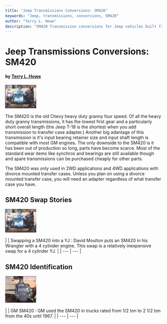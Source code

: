 ```yaml
---
title: "Jeep Transmissions Conversions: SM420"
keywords: "Jeep, transmissions, conversions, SM420"
author: "Terry L. Howe"
description: "SM420 Transmission conversions for Jeep vehicles built from 1941 until the present including military, CJ, YJ, TJ, and other models."
---
```


# Jeep Transmissions Conversions: SM420

#### by [Terry L. Howe](mailto:txh3202@worldnet.att.net)

[![Transfer case adapter, transmission, bell housing](/convtrans/sm420yj/trans20_.jpg)](/convtrans/sm420yj/trans20.jpg)

The SM420 is the old Chevy heavy duty granny four speed.  Of all the
heavy duty granny transmissions, it has the lowest first gear and
a particularly short overall length (the Jeep T-18 is the shortest
when you add transmission to transfer case adapter.) Another big
adantage of this transmission is it's input bearing retainer size
and input shaft length is compatible with most GM engines.
The only downside to the SM420 is it has been out of production so
long, parts have become scarce.  Most of the standard wear items
like synchros and bearings are still available though and spare
transmissions can be purchased cheaply for other parts.

The SM420 was only used in 2WD applications and 4WD applications
with divorce mounted transfer cases.  Unless you plan on using a
divorce mounted transfer case, you will need an adapter regardless
of what transfer case you have.

## SM420 Swap Stories

![sm420](/convtrans/sm420yj/trans20_.jpg)[](/convtrans/sm420yj/)

|  | Swapping a SM420 into a YJ
:
David Moulton puts an SM420 in his Wrangler with a 4 cylinder engine.
This swap is a relatively inexpensive swap for a 4 cylinder YJ. |
| --- | --- |

## SM420 Identification

![sm420](/convtrans/sm420/4202_.jpg)[](/convtrans/gm/gmsm420id.html)

|  | GM SM420
:
GM used the SM420 in trucks rated from 1/2 ton to 2 1/2 ton from
the 40s until 1967. |
| --- | --- |